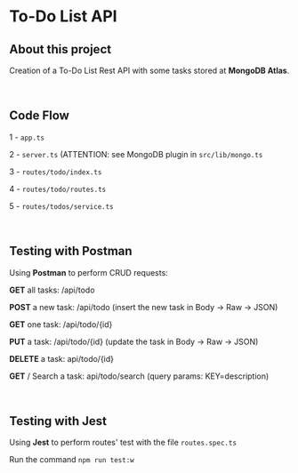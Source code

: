 # To-Do List API

<h2>About this project</h2>
<p>Creation of a To-Do List Rest API with some tasks stored at <strong>MongoDB Atlas</strong>.</p>
<p><Bootstrap for starting a new API, using Node, HAPI and TypeScript.</p>
<br>
  
<h2>Code Flow</h2>
<p>1 - <code>app.ts</code></p>
<p>2 - <code>server.ts</code> (ATTENTION: see MongoDB plugin in <code>src/lib/mongo.ts</code></p>
<p>3 - <code>routes/todo/index.ts</code></p>
<p>4 - <code>routes/todo/routes.ts</code></p>
<p>5 - <code>routes/todos/service.ts</code></p>
<br>

<h2>Testing with Postman</h2>
<p>Using <strong>Postman</strong> to perform CRUD requests:</p>
<p><strong>GET</strong> all tasks: /api/todo</p>
<p><strong>POST</strong> a new task: /api/todo (insert the new task in Body -> Raw -> JSON)</p>
<p><strong>GET</strong> one task: /api/todo/{id}</p>
<p><strong>PUT</strong> a task: /api/todo/{id} (update the task in Body -> Raw -> JSON)</p>
<p><strong>DELETE</strong> a task: api/todo/{id}</p>
<p><strong>GET</strong> / Search a task: api/todo/search (query params: KEY=description)</p>
<br>

<h2>Testing with Jest</h2>
<p>Using <strong>Jest</strong> to perform routes' test with the file <code>routes.spec.ts</code></p>
<p>Run the command <code>npm run test:w</code></p>
